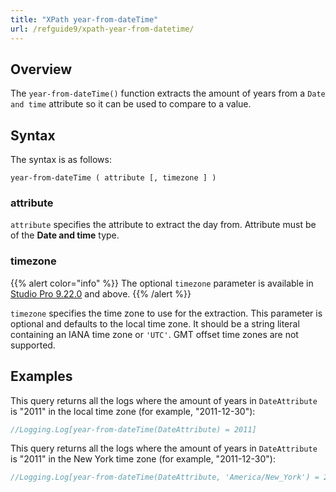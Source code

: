 ```yaml
---
title: "XPath year-from-dateTime"
url: /refguide9/xpath-year-from-datetime/
---
```


## Overview

The `year-from-dateTime()` function extracts the amount of years from a `Date and time` attribute so it can be used to compare to a value.

## Syntax

The syntax is as follows:

```
year-from-dateTime ( attribute [, timezone ] )
```

### attribute

`attribute` specifies the attribute to extract the day from. Attribute must be of the **Date and time** type.

### timezone

{{% alert color="info" %}}
The optional `timezone` parameter is available in [Studio Pro 9.22.0](/releasenotes/studio-pro/9.22/) and above. 
{{% /alert %}}

`timezone` specifies the time zone to use for the extraction. This parameter is optional and defaults to the local time zone. It should be a string literal containing an IANA time zone or `'UTC'`. GMT offset time zones are not supported.

## Examples

This query returns all the logs where the amount of years in `DateAttribute` is "2011" in the local time zone (for example, "2011-12-30"):

```java
//Logging.Log[year-from-dateTime(DateAttribute) = 2011]
```

This query returns all the logs where the amount of years in `DateAttribute` is "2011" in the New York time zone (for example, "2011-12-30"):

```java
//Logging.Log[year-from-dateTime(DateAttribute, 'America/New_York') = 2011]
```
